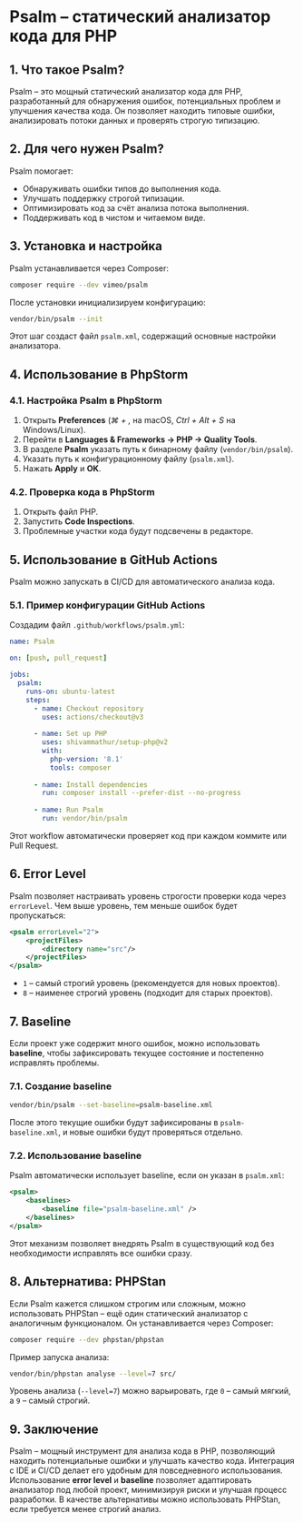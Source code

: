 # Psalm – статический анализатор кода для PHP

## 1. Что такое Psalm?
Psalm – это мощный статический анализатор кода для PHP, разработанный для обнаружения ошибок, потенциальных проблем и улучшения качества кода. Он позволяет находить типовые ошибки, анализировать потоки данных и проверять строгую типизацию.

## 2. Для чего нужен Psalm?
Psalm помогает:
- Обнаруживать ошибки типов до выполнения кода.
- Улучшать поддержку строгой типизации.
- Оптимизировать код за счёт анализа потока выполнения.
- Поддерживать код в чистом и читаемом виде.

## 3. Установка и настройка
Psalm устанавливается через Composer:
```bash
composer require --dev vimeo/psalm
```
После установки инициализируем конфигурацию:
```bash
vendor/bin/psalm --init
```
Этот шаг создаст файл `psalm.xml`, содержащий основные настройки анализатора.

## 4. Использование в PhpStorm
### 4.1. Настройка Psalm в PhpStorm
1. Открыть **Preferences** (*⌘ + ,* на macOS, *Ctrl + Alt + S* на Windows/Linux).
2. Перейти в **Languages & Frameworks → PHP → Quality Tools**.
3. В разделе **Psalm** указать путь к бинарному файлу (`vendor/bin/psalm`).
4. Указать путь к конфигурационному файлу (`psalm.xml`).
5. Нажать **Apply** и **OK**.

### 4.2. Проверка кода в PhpStorm
1. Открыть файл PHP.
2. Запустить **Code Inspections**.
3. Проблемные участки кода будут подсвечены в редакторе.

## 5. Использование в GitHub Actions
Psalm можно запускать в CI/CD для автоматического анализа кода.

### 5.1. Пример конфигурации GitHub Actions
Создадим файл `.github/workflows/psalm.yml`:
```yaml
name: Psalm

on: [push, pull_request]

jobs:
  psalm:
    runs-on: ubuntu-latest
    steps:
      - name: Checkout repository
        uses: actions/checkout@v3
      
      - name: Set up PHP
        uses: shivammathur/setup-php@v2
        with:
          php-version: '8.1'
          tools: composer
      
      - name: Install dependencies
        run: composer install --prefer-dist --no-progress
      
      - name: Run Psalm
        run: vendor/bin/psalm
```
Этот workflow автоматически проверяет код при каждом коммите или Pull Request.

## 6. Error Level
Psalm позволяет настраивать уровень строгости проверки кода через `errorLevel`. Чем выше уровень, тем меньше ошибок будет пропускаться:
```xml
<psalm errorLevel="2">
    <projectFiles>
        <directory name="src"/>
    </projectFiles>
</psalm>
```
- `1` – самый строгий уровень (рекомендуется для новых проектов).
- `8` – наименее строгий уровень (подходит для старых проектов).

## 7. Baseline
Если проект уже содержит много ошибок, можно использовать **baseline**, чтобы зафиксировать текущее состояние и постепенно исправлять проблемы.

### 7.1. Создание baseline
```bash
vendor/bin/psalm --set-baseline=psalm-baseline.xml
```
После этого текущие ошибки будут зафиксированы в `psalm-baseline.xml`, и новые ошибки будут проверяться отдельно.

### 7.2. Использование baseline
Psalm автоматически использует baseline, если он указан в `psalm.xml`:
```xml
<psalm>
    <baselines>
        <baseline file="psalm-baseline.xml" />
    </baselines>
</psalm>
```
Этот механизм позволяет внедрять Psalm в существующий код без необходимости исправлять все ошибки сразу.

## 8. Альтернатива: PHPStan

Если Psalm кажется слишком строгим или сложным, можно использовать PHPStan – ещё один статический анализатор с аналогичным функционалом. 
Он устанавливается через Composer:

```bash
composer require --dev phpstan/phpstan
```

Пример запуска анализа:

```bash
vendor/bin/phpstan analyse --level=7 src/
```

Уровень анализа (`--level=7`) можно варьировать, где `0` – самый мягкий, а `9` – самый строгий.


## 9. Заключение
Psalm – мощный инструмент для анализа кода в PHP, позволяющий находить потенциальные ошибки и улучшать качество кода. 
Интеграция с IDE и CI/CD делает его удобным для повседневного использования.
Использование **error level** и **baseline** позволяет адаптировать анализатор под любой проект, минимизируя риски и улучшая процесс разработки. 
В качестве альтернативы можно использовать PHPStan, если требуется менее строгий анализ.
